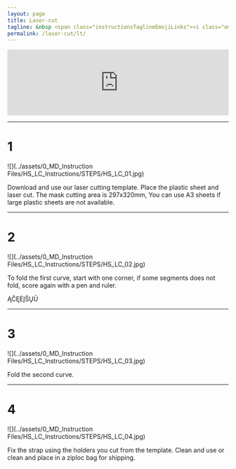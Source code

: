 ```yaml
---
layout: page
title: Laser-cut 
tagline: &nbsp <span class="instructionsTaglineEmojiLinks"><i class="em em-video_camera" aria-role="presentation" aria-label="VIDEO CAMERA"></i> <a href = "https://github.com/HappyShield/HappyShield/blob/master/TemplatesAndCNCFilesForScoringFoldingCutting/ShieldScoringFoldingCutting/DIYFromHome/SmileyFaceShieldCuttingTemplate_A4.pdf" ><i class="em em-triangular_ruler" aria-role="presentation" aria-label="TRIANGULAR RULER"></i></a></span>
permalink: /laser-cut/lt/
---
```


<script src="https://snapwidget.com/js/snapwidget.js"></script>
<iframe src="https://snapwidget.com/embed/810074" class="snapwidget-widget" allowtransparency="true" frameborder="0" scrolling="no" style="border:none; overflow:hidden;  width:100%; "></iframe>

---

# 1

![](../assets/0_MD_Instruction Files/HS_LC_Instructions/STEPS/HS_LC_01.jpg)

Download and use our laser cutting template. Place the plastic sheet and laser cut. The mask cutting area is 297x320mm, You can use A3 sheets if large plastic sheets are not available. 

---

# 2	

![](../assets/0_MD_Instruction Files/HS_LC_Instructions/STEPS/HS_LC_02.jpg)

To fold the first curve, start with one corner, if some segments does not fold, score again with a pen and ruler.

ĄČĘĖĮŠŲŪ

--- 

# 3 	

![](../assets/0_MD_Instruction Files/HS_LC_Instructions/STEPS/HS_LC_03.jpg)

Fold the second curve.

---

# 4	

![](../assets/0_MD_Instruction Files/HS_LC_Instructions/STEPS/HS_LC_04.jpg)

Fix the strap using the holders you cut from the template. Clean and use or clean and place in a ziploc bag for shipping.

